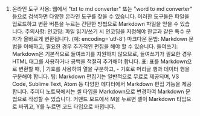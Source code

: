 
<ol>
<li>온라인 도구 사용:
웹에서 "txt to md converter" 또는 "word to md converter" 등으로 검색하면 다양한 온라인 도구를 찾을 수 있습니다.
이러한 도구들은 파일을 업로드하고 변환 버튼을 누르는 간단한 방법으로 Markdown 파일을 얻을 수 있습니다. 
주의사항:
인코딩:
파일 읽기/쓰기 시 인코딩을 지정해야 한글과 같은 특수 문자가 올바르게 변환됩니다. (예: encoding='utf-8') 
마크다운 문법:
Markdown 문법을 이해하고, 필요한 경우 추가적인 편집을 해야 할 수 있습니다. 
들여쓰기:
Markdown은 기본적으로 들여쓰기를 지원하지 않으므로, 들여쓰기가 필요한 경우 HTML 태그를 사용하거나 공백을 적절히 추가해야 합니다. 
표:
표를 Markdown으로 변환할 때, | 기호를 사용하여 열을 구분하고, - 기호로 머리글 행과 데이터 행을 구분해야 합니다. 
팁:
Markdown 편집기는 일반적으로 무료로 제공되며, VS Code, Sublime Text, Atom 등 다양한 에디터에서 Markdown 편집 기능을 제공합니다.
주피터 노트북에서는 셀 타입을 Markdown으로 변경하여 Markdown 문법으로 작성할 수 있습니다.
커맨드 모드에서 M을 누르면 셀이 Markdown 타입으로 바뀌고, Y를 누르면 코드 타입으로 바뀝니다. </li>
</ol>
